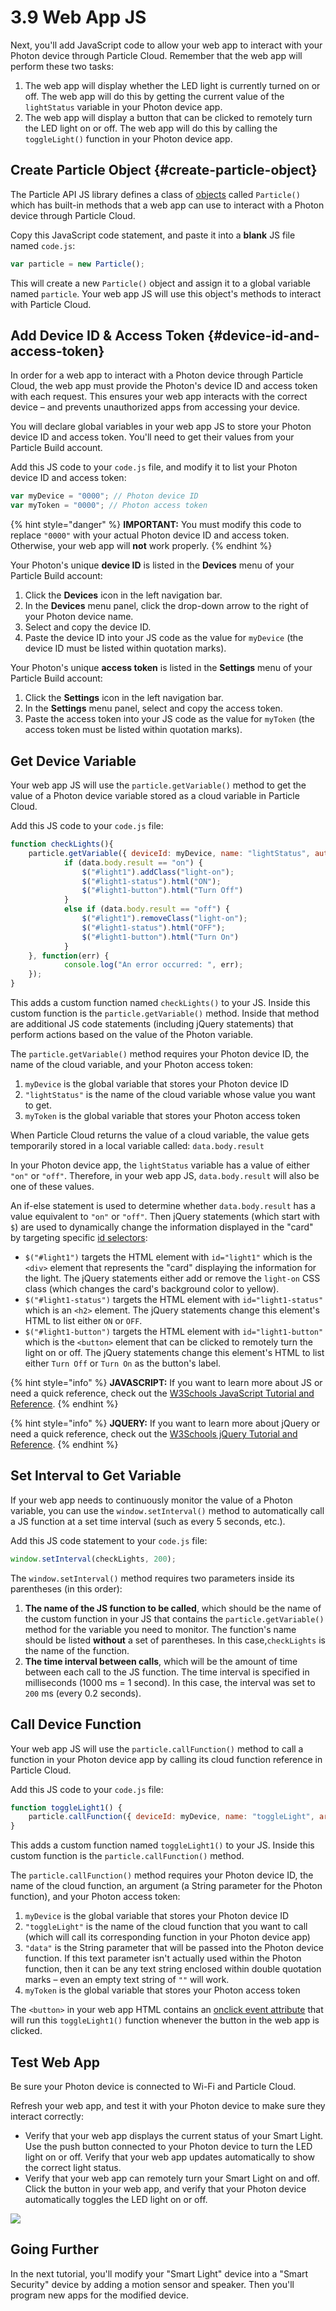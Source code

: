 # 3.9 Web App JS

Next, you'll add JavaScript code to allow your web app to interact with your Photon device through Particle Cloud. Remember that the web app will perform these two tasks:

1. The web app will display whether the LED light is currently turned on or off. The web app will do this by getting the current value of the `lightStatus` variable in your Photon device app.
2. The web app will display a button that can be clicked to remotely turn the LED light on or off. The web app will do this by calling the `toggleLight()` function in your Photon device app.

## Create Particle Object {#create-particle-object}

The Particle API JS library defines a class of [objects](https://www.w3schools.com/js/js_objects.asp) called `Particle()` which has built-in methods that a web app can use to interact with a Photon device through Particle Cloud.

Copy this JavaScript code statement, and paste it into a **blank** JS file named `code.js`:

```javascript
var particle = new Particle();
```

This will create a new `Particle()` object and assign it to a global variable named `particle`. Your web app JS will use this object's methods to interact with Particle Cloud.

## Add Device ID & Access Token {#device-id-and-access-token}

In order for a web app to interact with a Photon device through Particle Cloud, the web app must provide the Photon's device ID and access token with each request. This ensures your web app interacts with the correct device – and prevents unauthorized apps from accessing your device.

You will declare global variables in your web app JS to store your Photon device ID and access token. You'll need to get their values from your Particle Build account.

Add this JS code to your `code.js` file, and modify it to list your Photon device ID and access token:

```javascript
var myDevice = "0000"; // Photon device ID
var myToken = "0000"; // Photon access token
```

{% hint style="danger" %}
**IMPORTANT:** You must modify this code to replace `"0000"` with your actual Photon device ID and access token. Otherwise, your web app will **not** work properly.
{% endhint %}

Your Photon's unique **device ID** is listed in the **Devices** menu of your Particle Build account:

1. Click the **Devices** icon in the left navigation bar.
2. In the **Devices** menu panel, click the drop-down arrow to the right of your Photon device name.
3. Select and copy the device ID.
4. Paste the device ID into your JS code as the value for `myDevice` \(the device ID must be listed within quotation marks\).

Your Photon's unique **access token** is listed in the **Settings** menu of your Particle Build account:

1. Click the **Settings** icon in the left navigation bar.
2. In the **Settings** menu panel, select and copy the access token.
3. Paste the access token into your JS code as the value for `myToken` \(the access token must be listed within quotation marks\).

## Get Device Variable

Your web app JS will use the `particle.getVariable()` method to get the value of a Photon device variable stored as a cloud variable in Particle Cloud.

Add this JS code to your `code.js` file:

```javascript
function checkLights(){
    particle.getVariable({ deviceId: myDevice, name: "lightStatus", auth: myToken }).then(function(data) {
            if (data.body.result == "on") {
                $("#light1").addClass("light-on");
                $("#light1-status").html("ON");
                $("#light1-button").html("Turn Off")
            }
            else if (data.body.result == "off") {
                $("#light1").removeClass("light-on");
                $("#light1-status").html("OFF");
                $("#light1-button").html("Turn On")
            }
    }, function(err) {
            console.log("An error occurred: ", err);
    });
}
```

This adds a custom function named `checkLights()` to your JS. Inside this custom function is the `particle.getVariable()` method.  Inside that method are additional JS code statements \(including jQuery statements\) that perform actions based on the value of the Photon variable.

The `particle.getVariable()` method requires your Photon device ID, the name of the cloud variable, and your Photon access token:

1. `myDevice` is the global variable that stores your Photon device ID
2. `"lightStatus"` is the name of the cloud variable whose value you want to get.
3. `myToken` is the global variable that stores your Photon access token

When Particle Cloud returns the value of a cloud variable, the value gets temporarily stored in a local variable called: `data.body.result`

In your Photon device app, the `lightStatus` variable has a value of either `"on"` or `"off"`. Therefore, in your web app JS, `data.body.result` will also be one of these values.

An if-else statement is used to determine whether `data.body.result` has a value equivalent to `"on"` or `"off"`. Then jQuery statements \(which start with `$`\) are used to dynamically change the information displayed in the "card" by targeting specific [id selectors](https://www.w3schools.com/jquery/jquery_selectors.asp):

* `$("#light1")` targets the HTML element with `id="light1"` which is the `<div>` element that represents the "card" displaying the information for the light. The jQuery statements either add or remove the `light-on` CSS class \(which changes the card's background color to yellow\).
* `$("#light1-status")` targets the HTML element with `id="light1-status"` which is an `<h2>` element. The jQuery statements change this element's HTML to list either `ON` or `OFF`.
* `$("#light1-button")` targets the HTML element with `id="light1-button"` which is the `<button>` element that can be clicked to remotely turn the light on or off. The jQuery statements change this element's HTML to list either `Turn Off` or `Turn On` as the button's label.

{% hint style="info" %}
**JAVASCRIPT:**  If you want to learn more about JS or need a quick reference, check out the [W3Schools JavaScript Tutorial and Reference](https://www.w3schools.com/js/default.asp).
{% endhint %}

{% hint style="info" %}
**JQUERY:**  If you want to learn more about jQuery or need a quick reference, check out the [W3Schools jQuery Tutorial and Reference](https://www.w3schools.com/jquery/default.asp).
{% endhint %}

## Set Interval to Get Variable

If your web app needs to continuously monitor the value of a Photon variable, you can use the `window.setInterval()` method to automatically call a JS function at a set time interval \(such as every 5 seconds, etc.\).

Add this JS code statement to your `code.js` file:

```javascript
window.setInterval(checkLights, 200);
```

The `window.setInterval()` method requires two parameters inside its parentheses \(in this order\):

1. **The name of the JS function to be called**, which should be the name of the custom function in your JS that contains the `particle.getVariable()` method for the variable you need to monitor. The function's name should be listed **without** a set of parentheses. In this case,`checkLights` is the name of the function.
2. **The time interval between calls**, which will be the amount of time between each call to the JS function. The time interval is specified in milliseconds \(1000 ms = 1 second\). In this case, the interval was set to `200` ms \(every 0.2 seconds\).

## Call Device Function

Your web app JS will use the `particle.callFunction()` method to call a function in your Photon device app by calling its cloud function reference in Particle Cloud.

Add this JS code to your `code.js` file:

```javascript
function toggleLight1() {
    particle.callFunction({ deviceId: myDevice, name: "toggleLight", argument: "data", auth: myToken });
}
```

This adds a custom function named `toggleLight1()` to your JS. Inside this custom function is the `particle.callFunction()` method.

The `particle.callFunction()` method requires your Photon device ID, the name of the cloud function, an argument \(a String parameter for the Photon function\), and your Photon access token:

1. `myDevice` is the global variable that stores your Photon device ID
2. `"toggleLight"` is the name of the cloud function that you want to call \(which will call its corresponding function in your Photon device app\)
3. `"data"` is the String parameter that will be passed into the Photon device function. If this text parameter isn't actually used within the Photon function, then it can be any text string enclosed within double quotation marks – even an empty text string of `""` will work.
4. `myToken` is the global variable that stores your Photon access token

The `<button>` in your web app HTML contains an [onclick event attribute](https://www.w3schools.com/tags/ev_onclick.asp) that will run this `toggleLight1()` function whenever the button in the web app is clicked.

## Test Web App

Be sure your Photon device is connected to Wi-Fi and Particle Cloud.

Refresh your web app, and test it with your Photon device to make sure they interact correctly:

* Verify that your web app displays the current status of your Smart Light. Use the push button connected to your Photon device to turn the LED light on or off. Verify that your web app updates automatically to show the correct light status.
* Verify that your web app can remotely turn your Smart Light on and off. Click the button in your web app, and verify that your Photon device automatically toggles the LED light on or off.

![](../../.gitbook/assets/smart-light-web-app-on.png)

## Going Further

In the next tutorial, you'll modify your "Smart Light" device into a "Smart Security" device by adding a motion sensor and speaker. Then you'll program new apps for the modified device.

